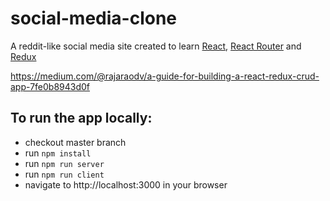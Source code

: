 # social-media-clone

A reddit-like social media site created to learn [React](https://facebook.github.io/react/), [React Router](https://github.com/ReactTraining/react-router) and [Redux](http://redux.js.org)

https://medium.com/@rajaraodv/a-guide-for-building-a-react-redux-crud-app-7fe0b8943d0f

## To run the app locally:
* checkout master branch
* run `npm install`
* run `npm run server`
* run `npm run client`
* navigate to http://localhost:3000 in your browser
